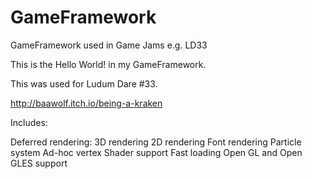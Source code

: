 # GameFramework
GameFramework used in Game Jams e.g. LD33

This is the Hello World! in my GameFramework.

This was used for Ludum Dare #33.

http://baawolf.itch.io/being-a-kraken

Includes:

Deferred rendering:
 3D rendering
 2D rendering
 Font rendering
 Particle system
 Ad-hoc vertex
 Shader support
Fast loading
Open GL and Open GLES support

